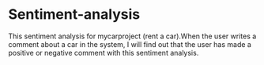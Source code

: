 # Sentiment-analysis
This sentiment analysis for mycarproject (rent a car).When the user writes a comment about a car in the system, I will find out that the user has made a positive or negative comment with this sentiment analysis.

